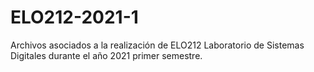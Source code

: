 # ELO212-2021-1
Archivos asociados a la realización de ELO212 Laboratorio de Sistemas Digitales durante el año 2021 primer semestre.
